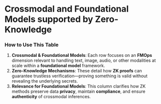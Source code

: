 # Crossmodal and Foundational Models supported by Zero-Knowledge

### How to Use This Table

1. **Crossmodal & Foundational Models**: Each row focuses on an **FMOps** dimension relevant to handling text, image, audio, or other modalities at scale within a **foundational model** framework.
2. **Zero-Knowledge Mechanisms**: These detail how **ZK proofs** can guarantee trustless verification—proving something is valid without revealing the underlying secrets.
3. **Relevance for Foundational Models**: This column clarifies how ZK methods preserve data **privacy**, maintain **compliance**, and ensure **authenticity** of crossmodal inferences.
